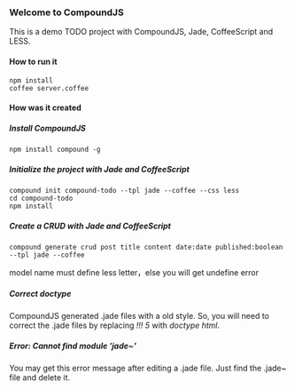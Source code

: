 ### Welcome to CompoundJS ###

This is a demo TODO project with CompoundJS, Jade, CoffeeScript and LESS.

#### How to run it ####

```
npm install
coffee server.coffee
```

#### How was it created ####

##### Install CompoundJS #####

```
npm install compound -g
```

##### Initialize the project with Jade and CoffeeScript #####

```
compound init compound-todo --tpl jade --coffee --css less
cd compound-todo
npm install
```

##### Create a CRUD with Jade and CoffeeScript #####

```
compound generate crud post title content date:date published:boolean --tpl jade --coffee

```
model name must define less letter，else you will get undefine error
##### Correct doctype #####

CompoundJS generated .jade files with a old style. So, you will need to correct the .jade files by replacing _!!! 5_ with _doctype html_.

##### Error: Cannot find module 'jade~' #####

You may get this error message after editing a .jade file. Just find the .jade~ file and delete it.
